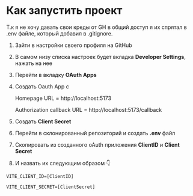 # Как запустить проект

Т.к я не хочу давать свои креды от GH в общий доступ я их спрятал в .env файле, который добавил в .gitignore.

1. Зайти в настройки своего профиля на GitHub
2. В самом низу списка настроек будет вкладка **Developer Settings**, нажать на нее
3. Перейти в вкладку **OAuth Apps**
4. Создать Oauth App с

   Homepage URL = http://localhost:5173

   Authorization callback URL = http://localhost:5173/callback

5. Создать **Client Secret**
6. Перейти в склонированный репозиторий и создать **.env** файл
7. Скопировать из созданного oAuth приложения **ClientID** и **Client Secret**
8. И назвать их следующим образом 👇

```
VITE_CLIENT_ID=[ClientID]

VITE_CLIENT_SECRET=[ClientSecret]
```
